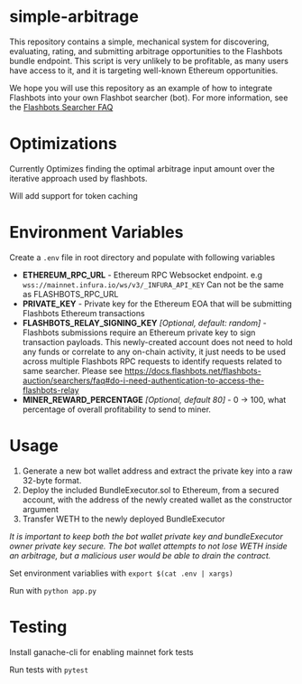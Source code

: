 simple-arbitrage
================
This repository contains a simple, mechanical system for discovering, evaluating, rating, and submitting arbitrage opportunities to the Flashbots bundle endpoint. This script is very unlikely to be profitable, as many users have access to it, and it is targeting well-known Ethereum opportunities.

We hope you will use this repository as an example of how to integrate Flashbots into your own Flashbot searcher (bot). For more information, see the [Flashbots Searcher FAQ](https://docs.flashbots.net/flashbots-auction/searchers/faq)

Optimizations
================
Currently Optimizes finding the optimal arbitrage input amount over the iterative approach used by flashbots.

Will add support for token caching

Environment Variables
=====================
Create a `.env` file in root directory and populate with following variables

- **ETHEREUM_RPC_URL** - Ethereum RPC Websocket endpoint. e.g `wss://mainnet.infura.io/ws/v3/_INFURA_API_KEY` Can not be the same as FLASHBOTS_RPC_URL
- **PRIVATE_KEY** - Private key for the Ethereum EOA that will be submitting Flashbots Ethereum transactions
- **FLASHBOTS_RELAY_SIGNING_KEY** _[Optional, default: random]_ - Flashbots submissions require an Ethereum private key to sign transaction payloads. This newly-created account does not need to hold any funds or correlate to any on-chain activity, it just needs to be used across multiple Flashbots RPC requests to identify requests related to same searcher. Please see https://docs.flashbots.net/flashbots-auction/searchers/faq#do-i-need-authentication-to-access-the-flashbots-relay
- **MINER_REWARD_PERCENTAGE** _[Optional, default 80]_ - 0 -> 100, what percentage of overall profitability to send to miner.

Usage
======================
1. Generate a new bot wallet address and extract the private key into a raw 32-byte format.
2. Deploy the included BundleExecutor.sol to Ethereum, from a secured account, with the address of the newly created wallet as the constructor argument
3. Transfer WETH to the newly deployed BundleExecutor

_It is important to keep both the bot wallet private key and bundleExecutor owner private key secure. The bot wallet attempts to not lose WETH inside an arbitrage, but a malicious user would be able to drain the contract._

Set environment variablies with `export $(cat .env | xargs)`

Run with `python app.py`

Testing
======================
Install ganache-cli for enabling mainnet fork tests

Run tests with `pytest`
